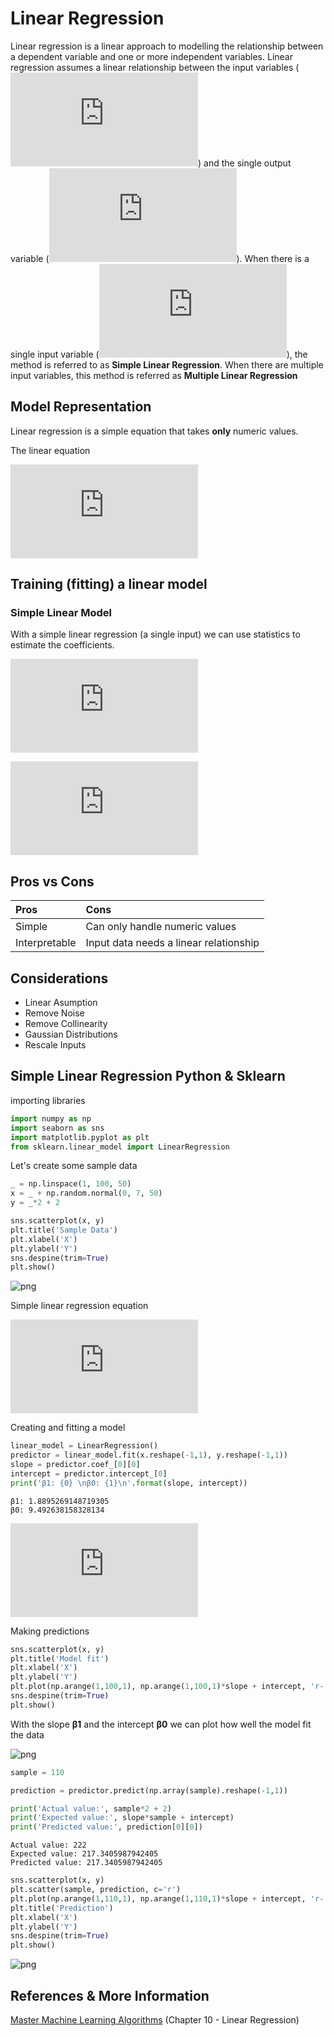 # Linear Regression

Linear regression is a linear approach to modelling the relationship between a dependent variable and one or more independent variables. Linear regression assumes a linear relationship between the input variables (![x](https://latex.codecogs.com/gif.latex?x)) and the single output variable (![y](https://latex.codecogs.com/gif.latex?y)). When there is a single input variable (![x](https://latex.codecogs.com/gif.latex?x)), the method is referred to as **Simple Linear Regression**. When there are multiple input variables, this method is referred as **Multiple Linear Regression**

## Model Representation

Linear regression is a simple equation that takes **only** numeric values.

The linear equation

![Linear Regression equation](https://latex.codecogs.com/gif.latex?y%20%3D%20%5Cbeta%20_%7B1%7D%20x%20&plus;%20%5Cbeta%20_%7B0%7D)

## Training (fitting) a linear model

### Simple Linear Model

With a simple linear regression (a single input) we can use statistics to estimate the coefficients.

![Beta1](https://latex.codecogs.com/gif.latex?%5Cbeta%20_%7B1%7D%20%3D%20%5Cfrac%7B%20%5Csum_%7Bi%3D1%7D%5E%7Bn%7D%20%28x_%7Bi%7D%20-%20mean%28x%29%29*%28y_%7Bi%7D%20-%20mean%28y%29%29%20%7D%7B%5Csum_%7Bi%3D1%7D%5E%7Bn%7D%20%28x_%7Bi%7D%20-%20mean%28x%29%29%5E%7B2%7D%7D)

![Beta0](https://latex.codecogs.com/gif.latex?%5Cbeta_%7B0%7D%20%3D%20mean%28y%29%20-%20%5Cbeta_%7B1%7D*mean%28x%29)

## Pros vs Cons

| Pros | Cons |
|:-----|:-----|
| Simple | Can only handle numeric values |
| Interpretable | Input data needs a linear relationship | 

## Considerations

 - Linear Asumption
 - Remove Noise
 - Remove Collinearity
 - Gaussian Distributions
 - Rescale Inputs

## Simple Linear Regression Python & Sklearn

importing libraries


```python
import numpy as np
import seaborn as sns
import matplotlib.pyplot as plt
from sklearn.linear_model import LinearRegression
```

Let's create some sample data


```python
_ = np.linspace(1, 100, 50) 
x = _ + np.random.normal(0, 7, 50)
y = _*2 + 2

sns.scatterplot(x, y)
plt.title('Sample Data')
plt.xlabel('X')
plt.ylabel('Y')
sns.despine(trim=True)
plt.show()
```


![png](./images/output_3_0.png)


Simple linear regression equation

![Simple Linear Regression](https://latex.codecogs.com/gif.latex?y%20%3D%20%5Cbeta%20_%7B1%7D*x%20&plus;%20%5Cbeta%20_%7B0%7D)

Creating and fitting a model


```python
linear_model = LinearRegression()
predictor = linear_model.fit(x.reshape(-1,1), y.reshape(-1,1))
slope = predictor.coef_[0][0]
intercept = predictor.intercept_[0]
print('β1: {0} \nβ0: {1}\n'.format(slope, intercept))
```

    β1: 1.8895269148719305 
    β0: 9.492638158328134
    


![Simple Linear Regression](https://latex.codecogs.com/gif.latex?y%20%3D%201.8895269148719305*x%20&plus;%209.492638158328134)

Making predictions

```python
sns.scatterplot(x, y)
plt.title('Model fit')
plt.xlabel('X')
plt.ylabel('Y')
plt.plot(np.arange(1,100,1), np.arange(1,100,1)*slope + intercept, 'r-')
sns.despine(trim=True)
plt.show()
```

With the slope **β1** and the intercept **β0** we can plot how well the model fit the data

![png](./images/output_9_0.png)



```python
sample = 110

prediction = predictor.predict(np.array(sample).reshape(-1,1))

print('Actual value:', sample*2 + 2)
print('Expected value:', slope*sample + intercept)
print('Predicted value:', prediction[0][0])
```

    Actual value: 222
    Expected value: 217.3405987942405
    Predicted value: 217.3405987942405



```python
sns.scatterplot(x, y)
plt.scatter(sample, prediction, c='r')
plt.plot(np.arange(1,110,1), np.arange(1,110,1)*slope + intercept, 'r-')
plt.title('Prediction')
plt.xlabel('X')
plt.ylabel('Y')
sns.despine(trim=True)
plt.show()
```


![png](./images/output_11_0.png)





## References & More Information

[Master Machine Learning Algorithms](https://machinelearningmastery.com/) (Chapter 10 - Linear Regression)